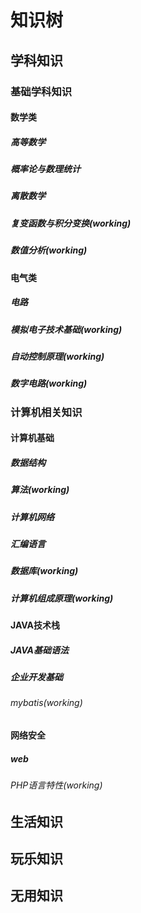 # 知识树

## 学科知识

### 基础学科知识

#### 数学类

##### 高等数学
##### 概率论与数理统计
##### 离散数学
##### 复变函数与积分变换(working)
##### 数值分析(working)


#### 电气类
##### 电路
##### 模拟电子技术基础(working)
##### 自动控制原理(working)
##### 数字电路(working)


### 计算机相关知识
#### 计算机基础
##### 数据结构
##### 算法(working)
##### 计算机网络
##### 汇编语言
##### 数据库(working)
##### 计算机组成原理(working)

#### JAVA技术栈
##### JAVA基础语法
##### 企业开发基础
###### mybatis(working)

#### 网络安全
##### web
###### PHP语言特性(working)

## 生活知识

## 玩乐知识

## 无用知识